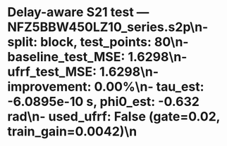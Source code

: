 # Delay-aware S21 test — NFZ5BBW450LZ10_series.s2p\n- split: block, test_points: 80\n- baseline_test_MSE: 1.6298\n- ufrf_test_MSE: 1.6298\n- improvement: 0.00%\n- tau_est: -6.0895e-10 s, phi0_est: -0.632 rad\n- used_ufrf: False (gate=0.02, train_gain=0.0042)\n